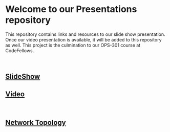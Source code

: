 <br>

# Welcome to our Presentations repository

This repository contains links and resources to our slide show presentation. Once our video presentation is available, it will be added to this repository as well. This project is the culmination to our OPS-301 course at CodeFellows.

<br>

## [SlideShow](https://docs.google.com/presentation/d/1zmxowBter6J1kJP3ijulRlkOrP-mnWauqEHvtknU68E/edit?usp=sharing)

## [Video](https://www.facebook.com/codefellows.org/videos/711803274290099/)

<br>

## [Network Topology](https://github.com/405f0und/Documentation/blob/main/GreenSpark_Topology_v3.pdf)
